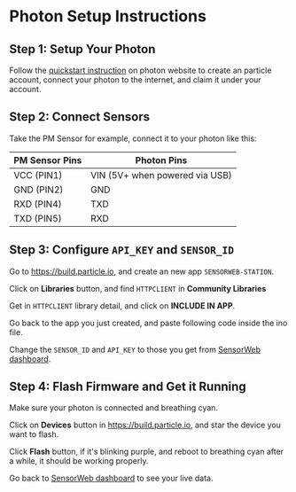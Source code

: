 Photon Setup Instructions
=========================

## Step 1: Setup Your Photon

Follow the [quickstart instruction][photon-setup] on photon website to create an particle account, connect your photon to the internet, and claim it under your account.

## Step 2: Connect Sensors

Take the PM Sensor for example, connect it to your photon like this:

PM Sensor Pins| Photon Pins
---------- | ----------
VCC (PIN1) | VIN (5V+ when powered via USB) 
GND (PIN2) | GND
RXD (PIN4) | TXD
TXD (PIN5) | RXD

## Step 3: Configure `API_KEY` and `SENSOR_ID`

Go to https://build.particle.io, and create an new app `SENSORWEB-STATION`.

Click on **Libraries** button, and find `HTTPCLIENT` in **Community Libraries**

Get in `HTTPCLIENT` library detail, and click on **INCLUDE IN APP**.

Go back to the app you just created, and paste following code inside the ino file.

Change the `SENSOR_ID` and `API_KEY` to those you get from [SensorWeb dashboard][sensorweb-profile].

## Step 4: Flash Firmware and Get it Running

Make sure your photon is connected and breathing cyan.

Click on **Devices** button in https://build.particle.io, and star the device you want to flash.

Click **Flash** button, if it's blinking purple, and reboot to breathing cyan after a while, it should be working properly.

Go back to [SensorWeb dashboard][sensorweb-profile] to see your live data.

[photon-setup]: https://docs.particle.io/guide/getting-started/start/photon/#step-1-power-on-your-device
[sensorweb-profile]: http://sensorweb.io/profile
